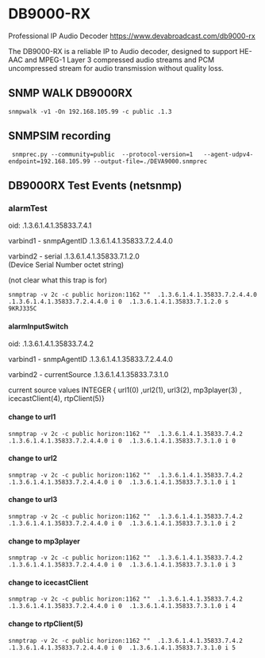 # DB9000-RX 

Professional IP Audio Decoder https://www.devabroadcast.com/db9000-rx

The DB9000-RX is a reliable IP to Audio decoder, designed to support HE-AAC and MPEG-1 Layer 3 compressed audio streams and PCM uncompressed stream for audio transmission without quality loss.


## SNMP WALK DB9000RX

```
snmpwalk -v1 -On 192.168.105.99 -c public .1.3
```


## SNMPSIM recording

```
 snmprec.py --community=public  --protocol-version=1   --agent-udpv4-endpoint=192.168.105.99 --output-file=./DEVA9000.snmprec
```


## DB9000RX Test Events (netsnmp)

### alarmTest

oid: .1.3.6.1.4.1.35833.7.4.1

varbind1 - snmpAgentID .1.3.6.1.4.1.35833.7.2.4.4.0

varbind2 - serial .1.3.6.1.4.1.35833.7.1.2.0   
           (Device Serial Number octet string)

(not clear what this trap is for)

```
snmptrap -v 2c -c public horizon:1162 ""  .1.3.6.1.4.1.35833.7.2.4.4.0   .1.3.6.1.4.1.35833.7.2.4.4.0 i 0  .1.3.6.1.4.1.35833.7.1.2.0 s 9KRJ335C

```

#### alarmInputSwitch

oid: .1.3.6.1.4.1.35833.7.4.2

varbind1 - snmpAgentID .1.3.6.1.4.1.35833.7.2.4.4.0

varbind2 - currentSource .1.3.6.1.4.1.35833.7.3.1.0

current source values  INTEGER { url1(0) ,url2(1), url3(2), mp3player(3) , icecastClient(4), rtpClient(5)}

#### change to url1

```
snmptrap -v 2c -c public horizon:1162 ""  .1.3.6.1.4.1.35833.7.4.2   .1.3.6.1.4.1.35833.7.2.4.4.0 i 0  .1.3.6.1.4.1.35833.7.3.1.0 i 0

```

#### change to url2

```
snmptrap -v 2c -c public horizon:1162 ""  .1.3.6.1.4.1.35833.7.4.2   .1.3.6.1.4.1.35833.7.2.4.4.0 i 0  .1.3.6.1.4.1.35833.7.3.1.0 i 1

```


#### change to url3

```
snmptrap -v 2c -c public horizon:1162 ""  .1.3.6.1.4.1.35833.7.4.2   .1.3.6.1.4.1.35833.7.2.4.4.0 i 0  .1.3.6.1.4.1.35833.7.3.1.0 i 2
```

#### change to mp3player

```
snmptrap -v 2c -c public horizon:1162 ""  .1.3.6.1.4.1.35833.7.4.2   .1.3.6.1.4.1.35833.7.2.4.4.0 i 0  .1.3.6.1.4.1.35833.7.3.1.0 i 3
```

#### change to icecastClient

```
snmptrap -v 2c -c public horizon:1162 ""  .1.3.6.1.4.1.35833.7.4.2   .1.3.6.1.4.1.35833.7.2.4.4.0 i 0  .1.3.6.1.4.1.35833.7.3.1.0 i 4
```

#### change to rtpClient(5)

```
snmptrap -v 2c -c public horizon:1162 ""  .1.3.6.1.4.1.35833.7.4.2   .1.3.6.1.4.1.35833.7.2.4.4.0 i 0  .1.3.6.1.4.1.35833.7.3.1.0 i 5
```

